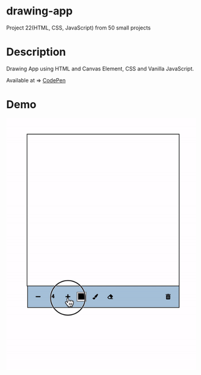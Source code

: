 # drawing-app
Project 22(HTML, CSS, JavaScript) from 50 small projects


# Description

Drawing App using HTML and Canvas Element, CSS and Vanilla JavaScript.

Available at => [CodePen](https://codepen.io/geritooo123/full/BaLMyYq)

# Demo

![demo gif](./example.gif)
